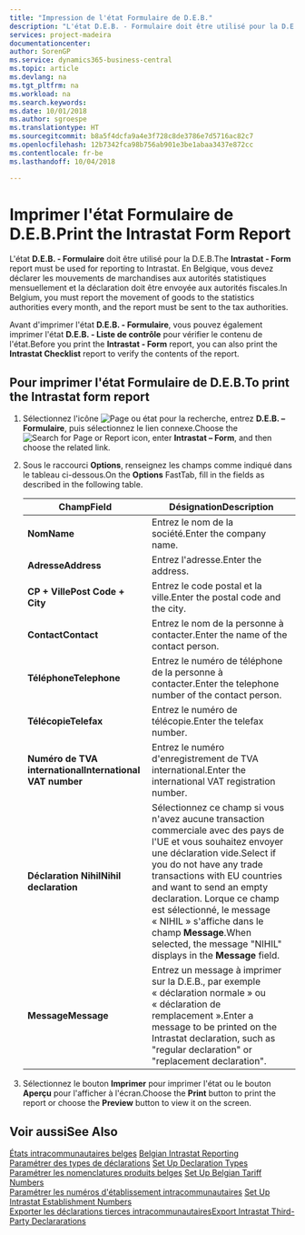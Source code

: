 ```yaml
---
title: "Impression de l'état Formulaire de D.E.B."
description: "L'état D.E.B. - Formulaire doit être utilisé pour la D.E.B. En Belgique, vous devez déclarer les mouvements de marchandises aux autorités statistiques mensuellement et la déclaration doit être envoyée aux autorités fiscales."
services: project-madeira
documentationcenter: 
author: SorenGP
ms.service: dynamics365-business-central
ms.topic: article
ms.devlang: na
ms.tgt_pltfrm: na
ms.workload: na
ms.search.keywords: 
ms.date: 10/01/2018
ms.author: sgroespe
ms.translationtype: HT
ms.sourcegitcommit: b8a5f4dcfa9a4e3f728c8de3786e7d5716ac82c7
ms.openlocfilehash: 12b7342fca98b756ab901e3be1abaa3437e872cc
ms.contentlocale: fr-be
ms.lasthandoff: 10/04/2018

---
```

# <a name="print-the-intrastat-form-report"></a><span data-ttu-id="862a2-104">Imprimer l'état Formulaire de D.E.B.</span><span class="sxs-lookup"><span data-stu-id="862a2-104">Print the Intrastat Form Report</span></span>
<span data-ttu-id="862a2-105">L'état **D.E.B. - Formulaire** doit être utilisé pour la D.E.B.</span><span class="sxs-lookup"><span data-stu-id="862a2-105">The **Intrastat - Form** report must be used for reporting to Intrastat.</span></span> <span data-ttu-id="862a2-106">En Belgique, vous devez déclarer les mouvements de marchandises aux autorités statistiques mensuellement et la déclaration doit être envoyée aux autorités fiscales.</span><span class="sxs-lookup"><span data-stu-id="862a2-106">In Belgium, you must report the movement of goods to the statistics authorities every month, and the report must be sent to the tax authorities.</span></span>  

<span data-ttu-id="862a2-107">Avant d'imprimer l'état **D.E.B. - Formulaire**, vous pouvez également imprimer l'état **D.E.B. - Liste de contrôle** pour vérifier le contenu de l'état.</span><span class="sxs-lookup"><span data-stu-id="862a2-107">Before you print the **Intrastat - Form** report, you can also print the **Intrastat Checklist** report to verify the contents of the report.</span></span>  

## <a name="to-print-the-intrastat-form-report"></a><span data-ttu-id="862a2-108">Pour imprimer l'état Formulaire de D.E.B.</span><span class="sxs-lookup"><span data-stu-id="862a2-108">To print the Intrastat form report</span></span>  

1.  <span data-ttu-id="862a2-109">Sélectionnez l'icône ![Page ou état pour la recherche](../../media/ui-search/search_small.png "icône Page ou état pour la recherche"), entrez **D.E.B. – Formulaire**, puis sélectionnez le lien connexe.</span><span class="sxs-lookup"><span data-stu-id="862a2-109">Choose the ![Search for Page or Report](../../media/ui-search/search_small.png "Search for Page or Report icon") icon, enter **Intrastat – Form**, and then choose the related link.</span></span>  
2.  <span data-ttu-id="862a2-110">Sous le raccourci **Options**, renseignez les champs comme indiqué dans le tableau ci-dessous.</span><span class="sxs-lookup"><span data-stu-id="862a2-110">On the **Options** FastTab, fill in the fields as described in the following table.</span></span>  

    |<span data-ttu-id="862a2-111">Champ</span><span class="sxs-lookup"><span data-stu-id="862a2-111">Field</span></span>|<span data-ttu-id="862a2-112">Désignation</span><span class="sxs-lookup"><span data-stu-id="862a2-112">Description</span></span>|  
    |---------------------------------|---------------------------------------|  
    |<span data-ttu-id="862a2-113">**Nom**</span><span class="sxs-lookup"><span data-stu-id="862a2-113">**Name**</span></span>|<span data-ttu-id="862a2-114">Entrez le nom de la société.</span><span class="sxs-lookup"><span data-stu-id="862a2-114">Enter the company name.</span></span>|  
    |<span data-ttu-id="862a2-115">**Adresse**</span><span class="sxs-lookup"><span data-stu-id="862a2-115">**Address**</span></span>|<span data-ttu-id="862a2-116">Entrez l'adresse.</span><span class="sxs-lookup"><span data-stu-id="862a2-116">Enter the address.</span></span>|  
    |<span data-ttu-id="862a2-117">**CP + Ville**</span><span class="sxs-lookup"><span data-stu-id="862a2-117">**Post Code + City**</span></span>|<span data-ttu-id="862a2-118">Entrez le code postal et la ville.</span><span class="sxs-lookup"><span data-stu-id="862a2-118">Enter the postal code and the city.</span></span>|  
    |<span data-ttu-id="862a2-119">**Contact**</span><span class="sxs-lookup"><span data-stu-id="862a2-119">**Contact**</span></span>|<span data-ttu-id="862a2-120">Entrez le nom de la personne à contacter.</span><span class="sxs-lookup"><span data-stu-id="862a2-120">Enter the name of the contact person.</span></span>|  
    |<span data-ttu-id="862a2-121">**Téléphone**</span><span class="sxs-lookup"><span data-stu-id="862a2-121">**Telephone**</span></span>|<span data-ttu-id="862a2-122">Entrez le numéro de téléphone de la personne à contacter.</span><span class="sxs-lookup"><span data-stu-id="862a2-122">Enter the telephone number of the contact person.</span></span>|  
    |<span data-ttu-id="862a2-123">**Télécopie**</span><span class="sxs-lookup"><span data-stu-id="862a2-123">**Telefax**</span></span>|<span data-ttu-id="862a2-124">Entrez le numéro de télécopie.</span><span class="sxs-lookup"><span data-stu-id="862a2-124">Enter the telefax number.</span></span>|  
    |<span data-ttu-id="862a2-125">**Numéro de TVA international**</span><span class="sxs-lookup"><span data-stu-id="862a2-125">**International VAT number**</span></span>|<span data-ttu-id="862a2-126">Entrez le numéro d'enregistrement de TVA international.</span><span class="sxs-lookup"><span data-stu-id="862a2-126">Enter the international VAT registration number.</span></span>|  
    |<span data-ttu-id="862a2-127">**Déclaration Nihil**</span><span class="sxs-lookup"><span data-stu-id="862a2-127">**Nihil declaration**</span></span>|<span data-ttu-id="862a2-128">Sélectionnez ce champ si vous n'avez aucune transaction commerciale avec des pays de l'UE et vous souhaitez envoyer une déclaration vide.</span><span class="sxs-lookup"><span data-stu-id="862a2-128">Select if you do not have any trade transactions with EU countries and want to send an empty declaration.</span></span> <span data-ttu-id="862a2-129">Lorque ce champ est sélectionné, le message « NIHIL » s'affiche dans le champ **Message**.</span><span class="sxs-lookup"><span data-stu-id="862a2-129">When selected, the message "NIHIL" displays in the **Message** field.</span></span>|  
    |<span data-ttu-id="862a2-130">**Message**</span><span class="sxs-lookup"><span data-stu-id="862a2-130">**Message**</span></span>|<span data-ttu-id="862a2-131">Entrez un message à imprimer sur la D.E.B., par exemple « déclaration normale » ou « déclaration de remplacement ».</span><span class="sxs-lookup"><span data-stu-id="862a2-131">Enter a message to be printed on the Intrastat declaration, such as "regular declaration" or "replacement declaration".</span></span>|  

3.  <span data-ttu-id="862a2-132">Sélectionnez le bouton **Imprimer** pour imprimer l'état ou le bouton **Aperçu** pour l'afficher à l'écran.</span><span class="sxs-lookup"><span data-stu-id="862a2-132">Choose the **Print** button to print the report or choose the **Preview** button to view it on the screen.</span></span>  

## <a name="see-also"></a><span data-ttu-id="862a2-133">Voir aussi</span><span class="sxs-lookup"><span data-stu-id="862a2-133">See Also</span></span>  
 <span data-ttu-id="862a2-134">[États intracommunautaires belges](belgian-intrastat-reporting.md) </span><span class="sxs-lookup"><span data-stu-id="862a2-134">[Belgian Intrastat Reporting](belgian-intrastat-reporting.md) </span></span>  
 <span data-ttu-id="862a2-135">[Paramétrer des types de déclarations](how-to-set-up-declaration-types.md) </span><span class="sxs-lookup"><span data-stu-id="862a2-135">[Set Up Declaration Types](how-to-set-up-declaration-types.md) </span></span>  
 <span data-ttu-id="862a2-136">[Paramétrer les nomenclatures produits belges](how-to-set-up-belgian-tariff-numbers.md) </span><span class="sxs-lookup"><span data-stu-id="862a2-136">[Set Up Belgian Tariff Numbers](how-to-set-up-belgian-tariff-numbers.md) </span></span>  
 <span data-ttu-id="862a2-137">[Paramétrer les numéros d'établissement intracommunautaires](how-to-set-up-intrastat-establishment-numbers.md) </span><span class="sxs-lookup"><span data-stu-id="862a2-137">[Set Up Intrastat Establishment Numbers](how-to-set-up-intrastat-establishment-numbers.md) </span></span>  
 [<span data-ttu-id="862a2-138">Exporter les déclarations tierces intracommunautaires</span><span class="sxs-lookup"><span data-stu-id="862a2-138">Export Intrastat Third-Party Declararations</span></span>](how-to-export-intrastat-third-party-declararations.md)

